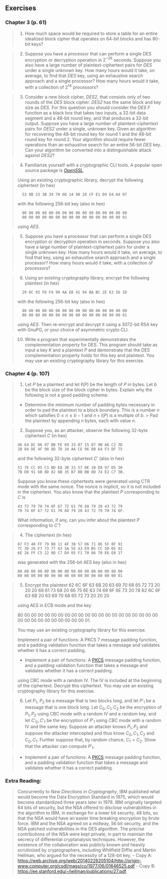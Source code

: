## Exercises

### Chapter 3 (p. 61)

> 1. How much space would be required to store a table for an entire idealized block cipher that operates on 64-bit blocks and has 80-bit keys?

> 2. Suppose you have a processor that can perform a single DES encryption or decryption operation in $2^{-26}$ seconds. Suppose you also have a large number of plaintext-ciphertext pairs for $DES$ under a single unknown key. How many hours would it take, on average, to find that $DES$ key, using an exhaustive search approach and a single processor? How many hours would it take, with a collection of $2^{14}$ processors?

> 3. Consider a new block cipher, _DES2_, that consists only of two rounds of the _DES_ block cipher. _DES2_ has the same block and key size as _DES_. For this question you should consider the _DES_ $F$ function as a black box that takes two inputs, a 32-bit data segment and a 48-bit round key, and that produces a 32-bit output. Suppose you have a large number of plaintext-ciphertext pairs for _DES2_ under a single, unknown key. Given an algorithm for recovering the 48-bit round key for round 1 and the 48-bit round key for round 2. Your algorithm should require fewer operations than an exhaustive search for an entire 56-bit _DES_ key. Can your algorithm be converted into a distinguishable attack against _DES2_?

> 4. Familiarize yourself with a cryptographic CLI tools. A popular open source package is [_OpenSSL_](https://docs.rs/openssl/latest/openssl/aes/index.html).
>
> Using an existing cryptographic library, decrypt the following ciphertext (in hex)
>
> ```hex
> 	53 9B 33 3B 39 70 6D 14 90 28 CF E1 D9 D4 A4 07
> ```
>
> with the following 256-bit key (also in hex)
>
> ```hex
> 	80 00 00 00 00 00 00 00 00 00 00 00 00 00 00 00
> 	00 00 00 00 00 00 00 00 00 00 00 00 00 00 00 01
> ```
>
> using _AES_.

> 5.  Suppose you have a processor that can perform a single DES encryption or decryption operation in seconds. Suppose you also have a large number of plaintext-ciphertext pairs for under a single unknown key. How many hours would it take, on average, to find that key, using an exhaustive search approach and a single processor? How many hours would it take, with a collection of processors?

> 6.  Using an existing cryptography library, encrypt the following plaintext (in hex)
>
> ```hex
> 	29 6C 93 FD F4 99 AA EB 41 94 BA BC 2E 63 56 1D
> ```
>
> with the following 256-bit key (also in hex)
>
> ```hex
> 	80 00 00 00 00 00 00 00 00 00 00 00 00 00 00 00
> 	00 00 00 00 00 00 00 00 00 00 00 00 00 00 00 01
> ```
>
> using _AES_. Then re-encrypt and decrypt it using a 3072-bit RSA key with GnuPG, or your choice of asymmetric crypto CLI.

> 10. Write a program that experimentally demonstrates the complementation property for DES. This program should take as input a key $K$ and a plaintext $P$ and demonstrate that the DES complementation property holds for this key and plaintext. You may use an existing cryptography library for this exercise.

### Chapter 4 (p. 107)

> 1.  Let $P$ be a plaintext and let $\ell(P)$ be the length of $P$ in bytes. Let $b$ be the block size of the block cipher in bytes. Explain why the following is not a good padding scheme:
>
> - Determine the minimum number of padding bytes necessary in order to pad the plaintext to a block boundary. This is a number $n$ which satisfies $0 ≤ n ≤ b − 1$ and $n + l(P)$ is a multiple of $b$. > Pad the plaintext by appending $n$ bytes, each with value $n$.

> 2. Suppose you, as an attacker, observe the following 32-byte ciphertext $C$ (in hex)
>
> ```hex
> 46 64 DC 06 97 BB FE 69 33 07 15 07 9B A6 C2 3D
> 2B 84 DE 4F 90 8D 7D 34 AA CE 96 8B 64 F3 DF 75
> ```
>
> and the following 32-byte ciphertext $C'$ (also in hex)
>
> ```hex
> 51 7E CC 05 C3 BD EA 3B 33 57 0E 1B D8 97 D5 30
> 7B D0 91 6B 8D 82 6B 35 B7 8B BB 8D 74 E2 C7 3B.
> ```
>
> Suppose you know these ciphertexts were generated using CTR mode with the same nonce. The nonce is implicit, so it is not included in the ciphertext. You also know that the plaintext $P$ corresponding to $C$ is
>
> ```hex
> 43 72 79 70 74 6F 67 72 61 70 68 79 20 43 72 79
> 70 74 6F 67 72 61 70 68 79 20 43 72 79 70 74 6F.
> ```
>
> What information, if any, can you infer about the plaintext $P$ corresponding
> to $C'$?

> 4.  The ciphertext (in hex)
>
> ```hex
> 87 F3 48 FF 79 B8 11 AF 38 57 D6 71 8E 5F 0F 91
> 7C 3D 26 F7 73 77 63 5A 5E 43 E9 B5 CC 5D 05 92
> 6E 26 FF C5 22 0D C7 D4 05 F1 70 86 70 E6 E0 17
> ```
>
> was generated with the 256-bit AES key (also in hex)
>
> ```hex
> 80 00 00 00 00 00 00 00 00 00 00 00 00 00 00 00
> 00 00 00 00 00 00 00 00 00 00 00 00 00 00 00 01
> ```

> 5.  Encrypt the plaintext
>     62 6C 6F 63 6B 20 63 69 70 68 65 72 73 20 20 20
>     68 61 73 68 20 66 75 6E 63 74 69 6F 6E 73 20 78
>     62 6C 6F 63 6B 20 63 69 70 68 65 72 73 20 20 20
>
> using AES in ECB mode and the key
>
> 80 00 00 00 00 00 00 00 00 00 00 00 00 00 00 00
> 00 00 00 00 00 00 00 00 00 00 00 00 00 00 00 01.
>
> You may use an existing cryptography library for this exercise.
>
> Implement a pair of functions: A PKCS 7 message padding function, and a padding validation function that takes a message and validates whether it has a correct padding.
>
> - Implement a pair of functions: A [PKCS][def] message padding function, and a padding validation function that takes a message and validates whether it has a correct padding.
>
> using CBC mode with a random IV. The IV is included at the beginning of the ciphertext. Decrypt this ciphertext. You may use an existing cryptography library for this exercise.

> 6.  Let $P_1$, $P_2$ be a message that is two blocks long, and let $P'_1$ be a message that is one block long. Let $C_0, C_1, C_2$ be the encryption of $P_1, P_2$ using CBC mode with a random IV and a random key, and let $C'_0, C'_1$ be the encryption of $P'_1$ using CBC mode with a random IV and the same key. Suppose an attacker knows $P_1, P_2$ and suppose the attacker intercepted and thus know $C_0, C_1, C_2$ and $C_0, C_1$. Further suppose that, by random chance, $C_1 = C_2$. Show that the attacker can compute $P'_1$.

> - Implement a pair of functions: A [PKCS][def] message padding function, and a padding validation function that takes a message and validates whether it has a correct padding.

### Extra Reading:

> Concurrently to _New Directions in Cryptography_, IBM published what would become the Data Encryption Standard in 1975, which would become standardized three years later in 1978. IBM originally targeted 64 bits of security, but the NSA offered to disclose vulnerabilities in the algorithm to IBM, in exchange for a lower bit security, 48 bits, so that the NSA would have an easier time breaking encryption by brute force. IBM and the NSA agreed on a midway, 56 bit security, and the NSA patched vulnerabilities in the DES algorithm. The precise contributions of the NSA were kept private, in part to maintain the secrecy of differential cryptanalysis techniques. However, the existence of the collaboration was publicly known and heavily scrutinized by cryptographers, including Whitfield Diffie and Martin Hellman, who argued for the necessity of a 128-bit key. - Copy A: https://web.archive.org/web/20140226205104/http://origin-www.computer.org/csdl/mags/co/1977/06/01646525.pdf - Copy B: https://ee.stanford.edu/~hellman/publications/27.pdf

[def]: https://en.wikipedia.org/wiki/PKCS_7
